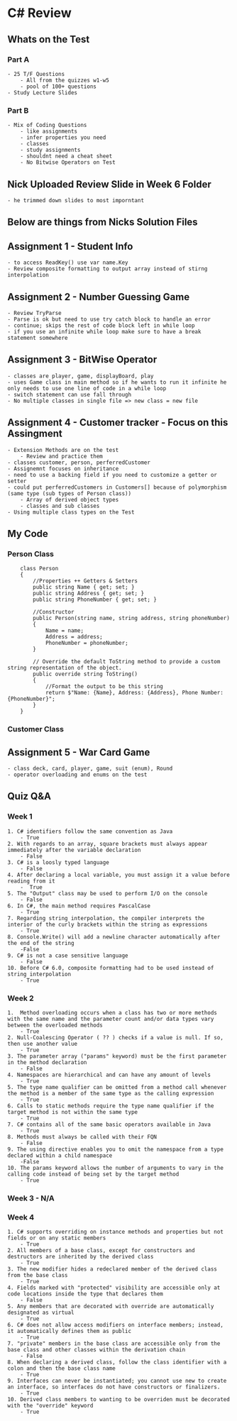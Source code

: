 # C# Review 

##  Whats on the Test 
### Part A
    - 25 T/F Questions 
        - All from the quizzes w1-w5 
        - pool of 100+ questions 
    - Study Lecture Slides
### Part B 
    - Mix of Coding Questions 
        - like assignments 
        - infer properties you need 
        - classes 
        - study assignments 
        - shouldnt need a cheat sheet 
        - No Bitwise Operators on Test

## Nick Uploaded Review Slide in Week 6 Folder 
    - he trimmed down slides to most imporntant 

## Below are things from Nicks Solution Files 

## Assignment 1 - Student Info
    - to access ReadKey() use var name.Key 
    - Review composite formatting to output array instead of stirng interpolation 

## Assignment 2 - Number Guessing Game
    - Review TryParse
    - Parse is ok but need to use try catch block to handle an error 
    - continue; skips the rest of code block left in while loop 
    - if you use an infinite while loop make sure to have a break statement somewhere 

## Assignment 3 - BitWise Operator 
    - classes are player, game, displayBoard, play
    - uses Game class in main method so if he wants to run it infinite he only needs to use one line of code in a while loop 
    - switch statement can use fall through 
    - No multiple classes in single file => new class = new file 

## Assignment 4 - Customer tracker  - Focus on this Assingment
    - Extension Methods are on the test
        - Review and practice them
    - classes customer, person, perferredCustomer 
    - Assignemnt focuses on inheritance 
    - need to use a backing field if you need to customize a getter or setter 
    - could put perferredCustomers in Customers[] because of polymorphism (same type (sub types of Person class)) 
        - Array of derived object types 
        - classes and sub classes 
    - Using multiple class types on the Test 

## My Code 

### Person Class 
```
    class Person
    {
        //Properties ++ Getters & Setters
        public string Name { get; set; }
        public string Address { get; set; }
        public string PhoneNumber { get; set; }

        //Constructor
        public Person(string name, string address, string phoneNumber)
        {
            Name = name;
            Address = address;
            PhoneNumber = phoneNumber;
        }

        // Override the default ToString method to provide a custom string representation of the object.
        public override string ToString()
        {
            //Format the output to be this string 
            return $"Name: {Name}, Address: {Address}, Phone Number: {PhoneNumber}";
        }
    }
```
### Customer Class

## Assignment 5 - War Card Game 
 
    - class deck, card, player, game, suit (enum), Round 
    - operator overloading and enums on the test


## Quiz Q&A
### Week 1
    1. C# identifiers follow the same convention as Java 
        - True 
    2. With regards to an array, square brackets must always appear immediately after the variable declaration
        - False 
    3. C# is a loosly typed language
        - False 
    4. After declaring a local variable, you must assign it a value before reading from it
        -  True 
    5. The "Output" class may be used to perform I/O on the console
        - False 
    6. In C#, the main method requires PascalCase
        - True 
    7. Regarding string interpolation, the compiler interprets the interior of the curly brackets within the string as expressions
        - True
    8. Console.Write() will add a newline character automatically after the end of the string
        -False 
    9. C# is not a case sensitive language
        - False 
    10. Before C# 6.0, composite formatting had to be used instead of string interpolation
        - True
### Week 2 
    1. 	Method overloading occurs when a class has two or more methods with the same name and the parameter count and/or data types vary between the overloaded methods
        - True 
    2. Null-Coalescing Operator ( ?? ) checks if a value is null. If so, then use another value
        - True 
    3. The parameter array ("params" keyword) must be the first parameter in the method declaration
        - False 
    4. Namespaces are hierarchical and can have any amount of levels
        - True 
    5. The type name qualifier can be omitted from a method call whenever the method is a member of the same type as the calling expression
        - True 
    6. Calls to static methods require the type name qualifier if the target method is not within the same type
        - True 
    7. C# contains all of the same basic operators available in Java
        - True
    8. Methods must always be called with their FQN
        - False
    9. The using directive enables you to omit the namespace from a type declared within a child namespace
        -False
    10. The params keyword allows the number of arguments to vary in the calling code instead of being set by the target method
        - True
### Week 3 - N/A
### Week 4
    1. C# supports overriding on instance methods and properties but not fields or on any static members
        - True 
    2. All members of a base class, except for constructors and destructors are inherited by the derived class
        - True 
    3. The new modifier hides a redeclared member of the derived class from the base class
        - True 
    4. Fields marked with "protected" visibility are accessible only at code locations inside the type that declares them
        - False 
    5. Any members that are decorated with override are automatically designated as virtual
        - True 
    6. C# does not allow access modifiers on interface members; instead, it automatically defines them as public
        - True 
    7. "private" members in the base class are accessible only from the base class and other classes within the derivation chain
        - False 
    8. When declaring a derived class, follow the class identifier with a colon and then the base class name
        - True 
    9. Interfaces can never be instantiated; you cannot use new to create an interface, so interfaces do not have constructors or finalizers.   
        - True 
    10. Derived class members to wanting to be overriden must be decorated with the "override" keyword
        - True